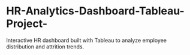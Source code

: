 # HR-Analytics-Dashboard-Tableau-Project-
Interactive HR dashboard built with Tableau to analyze employee distribution and attrition trends.
